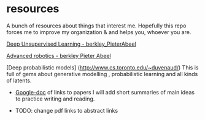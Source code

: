 # resources
A bunch of resources about things that interest me.
Hopefully this repo forces me to improve my organization & and helps you, whoever you are.











[Deep Unsupervised Learning - berkley_PieterAbeel](https://sites.google.com/view/berkeley-cs294-158-sp20/home)

[Advanced robotics - berkley Pieter Abeel](https://people.eecs.berkeley.edu/~pabbeel/cs287-fa19/)

[Deep probabilistic models] (http://www.cs.toronto.edu/~duvenaud/) This is full of gems about generative modelling , probabilistic learning and  all kinds of latents.

* [Google-doc](https://docs.google.com/spreadsheets/d/1QNFE6jTxma--rYigWdTDNqQopMSDZUafpqTLHo_7Ci8/edit?usp=sharing) of links to papers I will add short summaries of main ideas to practice writing and reading.

* TODO: change pdf links to abstract links
